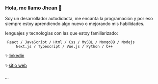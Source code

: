### Hola, me llamo Jhean 👋

Soy un desarrollador autodidacta, me encanta la programación y por eso siempre estoy aprendiendo algo nuevo o mejorando mis habilidades.

lenguajes y tecnologias con las que estoy familiarizado:

	 React / JavaScript / Html / Css / MySQL / MongoDB / Nodejs 
         Next.js / Typescript / Vue.js / Python / C++ 
	   
	

  ✨[linkedin](https://www.linkedin.com/in/jhean-undifined/)
    
  ✨[sitio web](https://myportfolio003.netlify.app/)


###### ...

